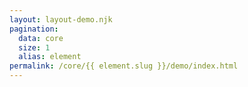 ```yaml
---
layout: layout-demo.njk
pagination:
  data: core
  size: 1
  alias: element
permalink: /core/{{ element.slug }}/demo/index.html
---
```

